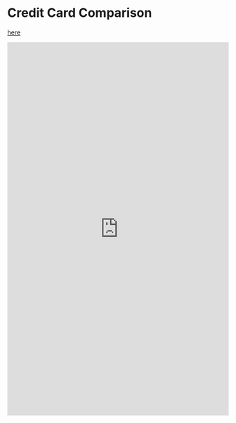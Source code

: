 # Credit Card Comparison

[here](https://github.com/shx-haah/homepage/blob/gh-pages/pdfs/02-CreditCardAdvice.pdf)


<embed src="https://github.com/shx-haah/homepage/blob/main/docs/pdfs/02-CreditCardAdvice.pdf" width="100%" height="850px"/>



